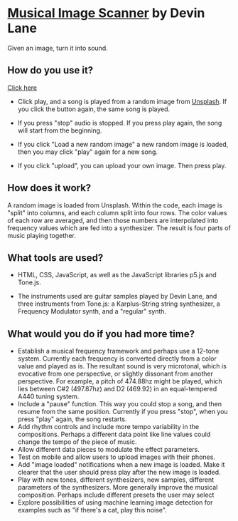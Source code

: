 # [Musical Image Scanner](https://musical-image-scanner.netlify.app/) by Devin Lane
Given an image, turn it into sound.

## How do you use it? 

[Click here](https://musical-image-scanner.netlify.app/)

- Click play, and a song is played from a random image from [Unsplash](https://unsplash.com/). If you click the button again, the same song is played.

- If you press "stop" audio is stopped. If you press play again, the song will start from the beginning.

- If you click "Load a new random image" a new random image is loaded, then you may click "play" again for a new song.

- If you click "upload", you can upload your own image. Then press play.

## How does it work?

A random image is loaded from Unsplash. Within the code, each image is "split" into columns, and each column split into four rows. The color values of each row are averaged, and then those numbers are interpolated into frequency values which are fed into a synthesizer. The result is four parts of music playing together.

## What tools are used?

- HTML, CSS, JavaScript, as well as the JavaScript libraries p5.js and Tone.js.

- The instruments used are guitar samples played by Devin Lane, and three instruments from Tone.js: a Karplus-String string synthesizer, a Frequency Modulator synth, and a "regular" synth. 

## What would you do if you had more time?

- Establish a musical frequency framework and perhaps use a 12-tone system. Currently each frequency is converted directly from a color value and played as is. The resultant sound is very microtonal, which is evocative from one perspective, or slightly dissonant from another perspective. For example, a pitch of 474.88hz might be played, which lies between C#2 (497.87hz) and D2 (469.92) in an equal-tempered A440 tuning system.
- Include a "pause" function. This way you could stop a song, and then resume from the same position. Currently if you press "stop", when you press "play" again, the song restarts.
- Add rhythm controls and include more tempo variability in the compositions. Perhaps a different data point like line values could change the tempo of the piece of music.
- Allow different data pieces to modulate the effect parameters.
- Test on mobile and allow users to upload images with their phones.
- Add "image loaded" notifications when a new image is loaded. Make it clearer that the user should press play after the new image is loaded.
- Play with new tones, different synthesizers, new samples, different parameters of the synthesizers. More generally improve the musical composition. Perhaps include different presets the user may select
- Explore possibilities of using machine learning image detection for examples such as "if there's a cat, play this noise". 
